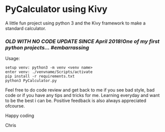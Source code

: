 # PyCalculator using Kivy

A little fun project using python 3 and the Kivy framework to make a standard calculator.

### *OLD WITH NO CODE UPDATE SINCE April 2018!One of my first python projects... #embarrassing*

Usage:

    setup venv: python3 -m venv <venv name>
    enter venv: ./venvname/Scripts/activate
    pip install -r requirements.txt
    python3 PyCalculator.py

Feel free to do code review and get back to me if you see bad style, bad code or if you have any tips and tricks for me. Learning everyday and want to be the best i can be.
Positive feedback is also always appreciated ofcourse.

Happy coding

Chris